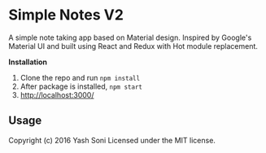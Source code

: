 # Simple Notes V2
A simple note taking app based on Material design.
Inspired by Google's Material UI and built using React and Redux with Hot module replacement. 

**Installation**

 1. Clone the repo and run `npm install`
 2. After package is installed, `npm start`
 3. [http://localhost:3000/](http://localhost:3000/) 

Usage
-----------
Copyright (c) 2016 Yash Soni Licensed under the MIT license.